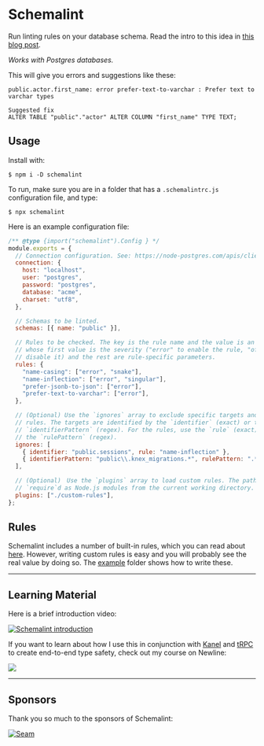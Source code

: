 # Schemalint

Run linting rules on your database schema. Read the intro to this idea in [this blog post](https://medium.com/@kristiandupont/database-schema-linting-5e83b18dc99a).

_Works with Postgres databases._

This will give you errors and suggestions like these:

```
public.actor.first_name: error prefer-text-to-varchar : Prefer text to varchar types

Suggested fix
ALTER TABLE "public"."actor" ALTER COLUMN "first_name" TYPE TEXT;
```

## Usage

Install with:

```
$ npm i -D schemalint
```

To run, make sure you are in a folder that has a `.schemalintrc.js` configuration file, and type:

```
$ npx schemalint
```

Here is an example configuration file:

```javascript
/** @type {import("schemalint").Config } */
module.exports = {
  // Connection configuration. See: https://node-postgres.com/apis/client
  connection: {
    host: "localhost",
    user: "postgres",
    password: "postgres",
    database: "acme",
    charset: "utf8",
  },

  // Schemas to be linted.
  schemas: [{ name: "public" }],

  // Rules to be checked. The key is the rule name and the value is an array
  // whose first value is the severity ("error" to enable the rule, "off" to
  // disable it) and the rest are rule-specific parameters.
  rules: {
    "name-casing": ["error", "snake"],
    "name-inflection": ["error", "singular"],
    "prefer-jsonb-to-json": ["error"],
    "prefer-text-to-varchar": ["error"],
  },

  // (Optional) Use the `ignores` array to exclude specific targets and
  // rules. The targets are identified by the `identifier` (exact) or the
  // `identifierPattern` (regex). For the rules, use the `rule` (exact) or
  // the `rulePattern` (regex).
  ignores: [
    { identifier: "public.sessions", rule: "name-inflection" },
    { identifierPattern: "public\\.knex_migrations.*", rulePattern: ".*" },
  ],

  // (Optional)　Use the `plugins` array to load custom rules. The paths are
  // `require`d as Node.js modules from the current working directory.
  plugins: ["./custom-rules"],
};
```

## Rules

Schemalint includes a number of built-in rules, which you can read about [here](/src/rules). However, writing custom rules is easy and you will probably see the real value by doing so. The [example](/example) folder shows how to write these.

---

## Learning Material

Here is a brief introduction video:

[![Schemalint introduction](http://img.youtube.com/vi/tIuhwZ8M27E/0.jpg)](http://www.youtube.com/watch?v=tIuhwZ8M27E "Schemalint Introduction")

If you want to learn about how I use this in conjunction with [Kanel](https://github.com/kristiandupont/kanel) and [tRPC](https://trpc.io) to create end-to-end type safety, check out my course on Newline:

<a href="https://www.newline.co/courses/fullstack-typescript-with-tailwindcss-and-trpc-using-modern-features-of-postgresql" title="Fullstack Typescript with TailwindCSS and tRPC Using Modern Features of PostgreSQL">
   <img src="https://miro.medium.com/v2/resize:fit:1400/format:webp/0*BczW_oS58IoZ2ejf" />
</a>

---

## Sponsors

Thank you so much to the sponsors of Schemalint:

[![Seam](https://avatars.githubusercontent.com/u/63884939?s=200&v=4)](https://github.com/seamapi)
